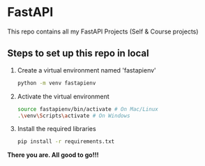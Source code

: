 # FastAPI

This repo contains all my FastAPI Projects (Self & Course projects)

## Steps to set up this repo in local

1. Create a virtual environment named 'fastapienv'

    ```bash
    python -m venv fastapienv
    ```

2. Activate the virtual environment

    ```bash
    source fastapienv/bin/activate # On Mac/Linux
    .\venv\Scripts\activate # On Windows
    ```

3. Install the required libraries

    ```bash
    pip install -r requirements.txt
    ```

**There you are. All good to go!!!**
